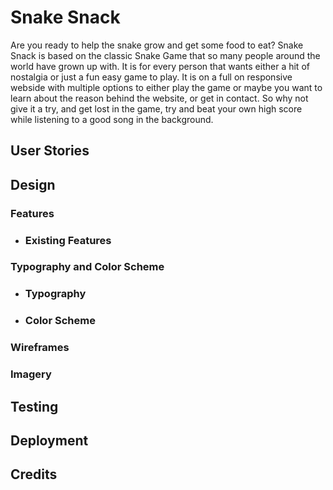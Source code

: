 # Snake Snack

Are you ready to help the snake grow and get some food to eat? 
Snake Snack is based on the classic Snake Game that so many people around the world have grown up with.
It is for every person that wants either a hit of nostalgia or just a fun easy game to play. It is on a full on responsive webside with multiple options to either play the game or maybe you want to learn about the reason behind the website, or get in contact. So why not give it a try, and get lost in the game, try and beat your own high score while listening to a good song in the background.

## __User Stories__

## __Design__

### __Features__

- ### Existing Features

### __Typography and Color Scheme__

- ### Typography

- ### Color Scheme

### __Wireframes__

### __Imagery__

## __Testing__

## __Deployment__

## __Credits__